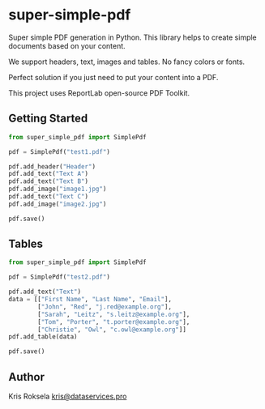 # super-simple-pdf
Super simple PDF generation in Python.
This library helps to create simple documents based on your content.

We support headers, text, images and tables. No fancy colors or fonts.

Perfect solution if you just need to put your content into a PDF.

This project uses ReportLab open-source PDF Toolkit.

## Getting Started

```python
from super_simple_pdf import SimplePdf

pdf = SimplePdf("test1.pdf")

pdf.add_header("Header")
pdf.add_text("Text A")
pdf.add_text("Text B")
pdf.add_image("image1.jpg")
pdf.add_text("Text C")
pdf.add_image("image2.jpg")

pdf.save()

```

## Tables

```python
from super_simple_pdf import SimplePdf

pdf = SimplePdf("test2.pdf")

pdf.add_text("Text")
data = [["First Name", "Last Name", "Email"],
        ["John", "Red", "j.red@example.org"],
        ["Sarah", "Leitz", "s.leitz@example.org"],
        ["Tom", "Porter", "t.porter@example.org"],
        ["Christie", "Owl", "c.owl@example.org"]]
pdf.add_table(data)

pdf.save()

```

## Author

Kris Roksela kris@dataservices.pro